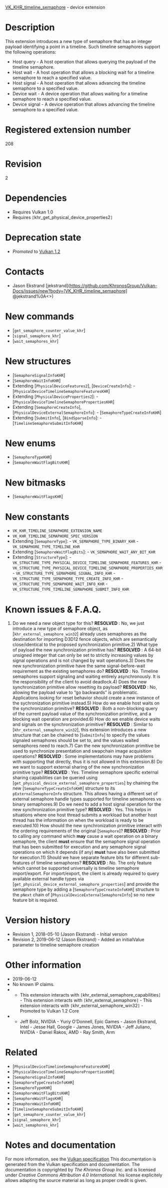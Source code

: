 [VK_KHR_timeline_semaphore](https://www.khronos.org/registry/vulkan/specs/1.3-extensions/man/html/VK_KHR_timeline_semaphore.html) - device extension

# Description
This extension introduces a new type of semaphore that has an integer
payload identifying a point in a timeline.
Such timeline semaphores support the following operations:
- Host query - A host operation that allows querying the payload of the timeline semaphore.
- Host wait - A host operation that allows a blocking wait for a timeline semaphore to reach a specified value.
- Host signal - A host operation that allows advancing the timeline semaphore to a specified value.
- Device wait - A device operation that allows waiting for a timeline semaphore to reach a specified value.
- Device signal - A device operation that allows advancing the timeline semaphore to a specified value.

# Registered extension number
208

# Revision
2

# Dependencies
- Requires Vulkan 1.0
- Requires `[`khr_get_physical_device_properties2`]`

# Deprecation state
- *Promoted* to [Vulkan 1.2](https://www.khronos.org/registry/vulkan/specs/1.3-extensions/html/vkspec.html#versions-1.2-promotions)

# Contacts
- Jason Ekstrand [jekstrand](https://github.com/KhronosGroup/Vulkan-Docs/issues/new?body=[VK_KHR_timeline_semaphore] @jekstrand%0A<<Here describe the issue or question you have about the VK_KHR_timeline_semaphore extension>>)

# New commands
- [`get_semaphore_counter_value_khr`]
- [`signal_semaphore_khr`]
- [`wait_semaphores_khr`]

# New structures
- [`SemaphoreSignalInfoKHR`]
- [`SemaphoreWaitInfoKHR`]
- Extending [`PhysicalDeviceFeatures2`], [`DeviceCreateInfo`]:  - [`PhysicalDeviceTimelineSemaphoreFeaturesKHR`] 
- Extending [`PhysicalDeviceProperties2`]:  - [`PhysicalDeviceTimelineSemaphorePropertiesKHR`] 
- Extending [`SemaphoreCreateInfo`], [`PhysicalDeviceExternalSemaphoreInfo`]:  - [`SemaphoreTypeCreateInfoKHR`] 
- Extending [`SubmitInfo`], [`BindSparseInfo`]:  - [`TimelineSemaphoreSubmitInfoKHR`]

# New enums
- [`SemaphoreTypeKHR`]
- [`SemaphoreWaitFlagBitsKHR`]

# New bitmasks
- [`SemaphoreWaitFlagsKHR`]

# New constants
- `VK_KHR_TIMELINE_SEMAPHORE_EXTENSION_NAME`
- `VK_KHR_TIMELINE_SEMAPHORE_SPEC_VERSION`
- Extending [`SemaphoreType`]:  - `VK_SEMAPHORE_TYPE_BINARY_KHR`  - `VK_SEMAPHORE_TYPE_TIMELINE_KHR` 
- Extending [`SemaphoreWaitFlagBits`]:  - `VK_SEMAPHORE_WAIT_ANY_BIT_KHR` 
- Extending [`StructureType`]:  - `VK_STRUCTURE_TYPE_PHYSICAL_DEVICE_TIMELINE_SEMAPHORE_FEATURES_KHR`  - `VK_STRUCTURE_TYPE_PHYSICAL_DEVICE_TIMELINE_SEMAPHORE_PROPERTIES_KHR`  - `VK_STRUCTURE_TYPE_SEMAPHORE_SIGNAL_INFO_KHR`  - `VK_STRUCTURE_TYPE_SEMAPHORE_TYPE_CREATE_INFO_KHR`  - `VK_STRUCTURE_TYPE_SEMAPHORE_WAIT_INFO_KHR`  - `VK_STRUCTURE_TYPE_TIMELINE_SEMAPHORE_SUBMIT_INFO_KHR`

# Known issues & F.A.Q.
1) Do we need a new object type for this? **RESOLVED** : No, we just introduce a new type of semaphore object, as
[`khr_external_semaphore_win32`] already uses semaphores as the destination
for importing D3D12 fence objects, which are semantically close/identical to
the proposed synchronization primitive.2) What type of payload the new synchronization primitive has? **RESOLVED** : A 64-bit unsigned integer that can only be set to strictly
increasing values by signal operations and is not changed by wait
operations.3) Does the new synchronization primitive have the same signal-before-wait
requirement as the existing semaphores do? **RESOLVED** : No.
Timeline semaphores support signaling and waiting entirely asynchronously.
It is the responsibility of the client to avoid deadlock.4) Does the new synchronization primitive allow resetting its payload? **RESOLVED** : No, allowing the payload value to “go backwards” is
problematic.
Applications looking for reset behavior should create a new instance of the
sychronization primitive instead.5) How do we enable host waits on the synchronization primitive? **RESOLVED** : Both a non-blocking query of the current payload value of the
synchronization primitive, and a blocking wait operation are provided.6) How do we enable device waits and signals on the synchronization
primitive? **RESOLVED** : Similar to [`khr_external_semaphore_win32`], this extension
introduces a new structure that can be chained to [`SubmitInfo`] to
specify the values signaled semaphores should be set to, and the values
waited semaphores need to reach.7) Can the new synchronization primitive be used to synchronize presentation
and swapchain image acquisition operations? **RESOLVED** : Some implementations may have problems with supporting that
directly, thus it is not allowed in this extension.8) Do we want to support external sharing of the new synchronization
primitive type? **RESOLVED** : Yes.
Timeline semaphore specific external sharing capabilities can be queried
using [`get_physical_device_external_semaphore_properties`] by chaining the
new [`SemaphoreTypeCreateInfoKHR`] structure to its
`pExternalSemaphoreInfo` structure.
This allows having a different set of external semaphore handle types
supported for timeline semaphores vs binary semaphores.9) Do we need to add a host signal operation for the new synchronization
primitive type? **RESOLVED** : Yes.
This helps in situations where one host thread submits a workload but
another host thread has the information on when the workload is ready to be
executed.10) How should the new synchronization primitive interact with the ordering
requirements of the original [`Semaphore`]? **RESOLVED** : Prior to calling any command which  **may**  cause a wait operation
on a binary semaphore, the client  **must**  ensure that the semaphore signal
operation that has been submitted for execution and any semaphore signal
operations on which it depends (if any)  **must**  have also been submitted for
execution.11) Should we have separate feature bits for different sub-features of
timeline semaphores? **RESOLVED** : No.
The only feature which cannot be supported universally is timeline semaphore
import/export.
For import/export, the client is already required to query available
external handle types via
[`get_physical_device_external_semaphore_properties`] and provide the
semaphore type by adding a [`SemaphoreTypeCreateInfoKHR`] structure to
the `pNext` chain of [`PhysicalDeviceExternalSemaphoreInfo`] so no
new feature bit is required.

# Version history
- Revision 1, 2018-05-10 (Jason Ekstrand)  - Initial version 
- Revision 2, 2019-06-12 (Jason Ekstrand)  - Added an initialValue parameter to timeline semaphore creation

# Other information
* 2019-06-12
* No known IP claims.
*   - This extension interacts with `[`khr_external_semaphore_capabilities`]`  - This extension interacts with `[`khr_external_semaphore`]`  - This extension interacts with `[`khr_external_semaphore_win32`]`  - Promoted to Vulkan 1.2 Core 
*   - Jeff Bolz, NVIDIA  - Yuriy O’Donnell, Epic Games  - Jason Ekstrand, Intel  - Jesse Hall, Google  - James Jones, NVIDIA  - Jeff Juliano, NVIDIA  - Daniel Rakos, AMD  - Ray Smith, Arm

# Related
- [`PhysicalDeviceTimelineSemaphoreFeaturesKHR`]
- [`PhysicalDeviceTimelineSemaphorePropertiesKHR`]
- [`SemaphoreSignalInfoKHR`]
- [`SemaphoreTypeCreateInfoKHR`]
- [`SemaphoreTypeKHR`]
- [`SemaphoreWaitFlagBitsKHR`]
- [`SemaphoreWaitFlagsKHR`]
- [`SemaphoreWaitInfoKHR`]
- [`TimelineSemaphoreSubmitInfoKHR`]
- [`get_semaphore_counter_value_khr`]
- [`signal_semaphore_khr`]
- [`wait_semaphores_khr`]

# Notes and documentation
For more information, see the [Vulkan specification](https://www.khronos.org/registry/vulkan/specs/1.3-extensions/html/vkspec.html)
This documentation is generated from the Vulkan specification and documentation.
The documentation is copyrighted by *The Khronos Group Inc.* and is licensed under *Creative Commons Attribution 4.0 International*.
his license explicitely allows adapting the source material as long as proper credit is given.
        